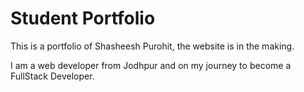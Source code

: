 # Student Portfolio

This is a portfolio of Shasheesh Purohit, the website is in the making.

I am a web developer from Jodhpur and on my journey to become a FullStack Developer.
